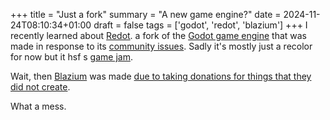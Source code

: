+++
title = "Just a fork"
summary = "A new game engine?"
date = 2024-11-24T08:10:34+01:00
draft = false
tags = ['godot', 'redot', 'blazium']
+++
I recently learned about [Redot](https://www.redotengine.org/). a fork of the [Godot game engine](https://godotengine.org/) that was made in response to its [community issues](https://www.youtube.com/watch?v=KzZhJVgBKiI).
Sadly it's mostly just a recolor for now but it hsf s [game jam](https://itch.io/jam/redotgamjam).

Wait, then [Blazium](https://github.com/blazium-engine/blazium) was made [due to taking donations for things that they did not create](https://www.youtube.com/watch?v=cGc6DRaKqH4).

What a mess.
